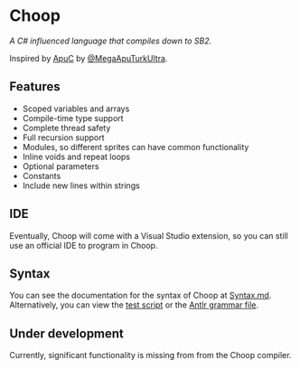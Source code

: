 # Choop
*A C# influenced language that compiles down to SB2.*

Inspired by [ApuC](https://github.com/MegaApuTurkUltra/Scratch-ApuC)
by [@MegaApuTurkUltra](https://scratch.mit.edu/users/MegaApuTurkUltra/).

## Features
- Scoped variables and arrays
- Compile-time type support
- Complete thread safety
- Full recursion support
- Modules, so different sprites can have common functionality
- Inline voids and repeat loops
- Optional parameters
- Constants
- Include new lines within strings

## IDE
Eventually, Choop will come with a Visual Studio extension,
so you can still use an official IDE to program in Choop.

## Syntax
You can see the documentation for the syntax of
Choop at [Syntax.md](Syntax.md).
Alternatively, you can view the
[test script](Choop.Demo/test.ch) or the
[Antlr grammar file](Choop.Compiler/Choop.g4).

## Under development
Currently, significant functionality is missing from
from the Choop compiler.